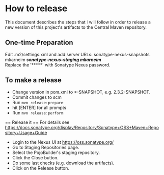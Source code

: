 # How to release
This document describes the steps that I will follow in order to release
a new version of this project's artifacts to the Central Maven repository.

## One-time Preparation
Edit .m2/settings.xml and add server URLs:
    <servers>
      <server>
        <id>sonatype-nexus-snapshots</id>
        <username>mkarneim</username>
        <password>*****</password>
      </server>
      <server>
        <id>sonatype-nexus-staging</id>
        <username>mkarneim</username>
        <password>*****</password>
      </server>  
    </servers>
Replace the '*****' with Sonatype Nexus password.
  
## To make a release 
* Change version in pom.xml to *-SNAPSHOT, e.g. 2.3.2-SNAPSHOT.
* Commit changes to scm
* Run ```mvn release:prepare``` 
* hit [ENTER] for all prompts
* Run ```mvn release:perform```

== Release it ==
For details see https://docs.sonatype.org/display/Repository/Sonatype+OSS+Maven+Repository+Usage+Guide

* Login to the Nexus UI at https://oss.sonatype.org/
* Go to Staging Repositories page.
* Select the PojoBuilder's staging repository.
* Click the Close button.
* Do some last checks (e.g. download the artifacts).
* Click on the Release button.
